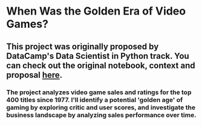 # When Was the Golden Era of Video Games?
 ## This project was originally proposed by DataCamp's Data Scientist in Python track. You can check out the original notebook, context and proposal [here](https://www.datacamp.com/datalab/w/30db39ee-837c-4ef7-b4ea-b255211b1776/edit).
 ### The project analyzes video game sales and ratings for the top 400 titles since 1977. I'll identify a potential 'golden age' of gaming by exploring critic and user scores, and investigate the business landscape by analyzing sales performance over time.
